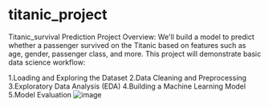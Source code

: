 # titanic_project
Titanic_survival Prediction
Project Overview:
We'll build a model to predict whether a passenger survived on the Titanic based on features such as age, gender, passenger class, and more. This project will demonstrate basic data science workflow:

1.Loading and Exploring the Dataset
2.Data Cleaning and Preprocessing
3.Exploratory Data Analysis (EDA)
4.Building a Machine Learning Model
5.Model Evaluation
![image](https://github.com/user-attachments/assets/d4b26da6-3c3a-4cd2-93c2-98c2fef66a6e)
